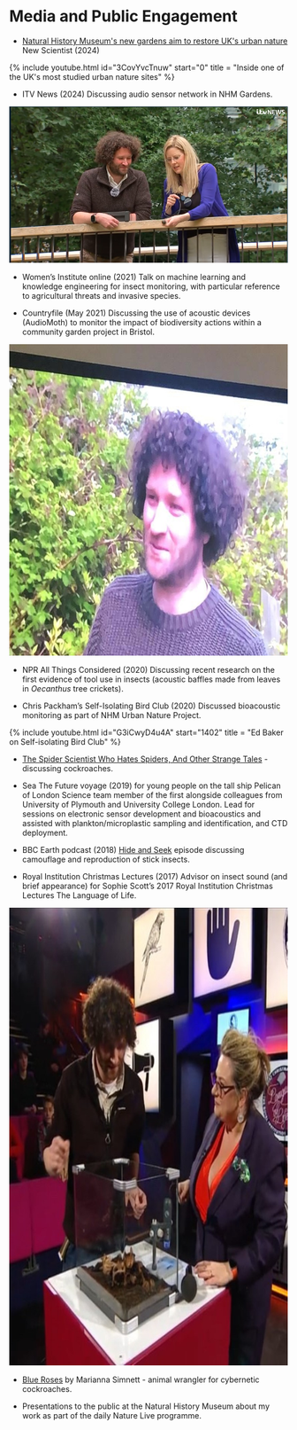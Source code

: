 # Media and Public Engagement

- [Natural History Museum's new gardens aim to restore UK's urban nature](https://www.newscientist.com/video/2440498-natural-history-museums-new-gardens-aim-to-restore-uks-urban-nature/) New Scientist (2024)

{% include youtube.html id="3CovYvcTnuw" start="0" title = "Inside one of the UK's most studied urban nature sites" %}

- ITV News (2024) Discussing audio sensor network in NHM Gardens.

![Ed Baker on ITV News](/imgs/unp-itv.png)

- Women’s Institute online (2021) Talk on machine learning and knowledge engineering for insect monitoring, with particular reference to agricultural threats and invasive species.

- Countryfile (May 2021) Discussing the use of acoustic devices (AudioMoth) to monitor the impact of biodiversity actions within a community garden project in Bristol.

<img src="/imgs/countryfile.jpg" alt="Ed Baker on Countryfile" width="732" height="562" />

- NPR All Things Considered (2020) Discussing recent research on the first evidence of tool use in insects (acoustic baffles made from leaves in _Oecanthus_ tree crickets).

- Chris Packham’s Self-Isolating Bird Club (2020) Discussed bioacoustic monitoring as part of NHM Urban Nature Project.

{% include youtube.html id="G3iCwyD4u4A" start="1402" title = "Ed Baker on Self-isolating Bird Club" %}

- [The Spider Scientist Who Hates Spiders, And Other Strange Tales](https://www.sciencealert.com/how-scientists-love-the-unlovable) - discussing cockroaches.

- Sea The Future voyage (2019) for young people on the tall ship Pelican of London Science team member of the first alongside colleagues from University of Plymouth and University College London. Lead for sessions on electronic sensor development and bioacoustics and assisted with plankton/microplastic sampling and identification, and CTD deployment.

- BBC Earth podcast (2018) [Hide and Seek](https://play.acast.com/s/bbcearthpodcast/hideandseek) episode discussing camouflage and reproduction of stick insects.

- Royal Institution Christmas Lectures (2017) Advisor on insect sound (and brief appearance) for Sophie Scott’s 2017 Royal Institution Christmas Lectures The Language of Life.

<img src="/imgs/ri-xmas.jpg" alt="Royal Institution Christmas Lectures" height="826" width="828" />

- [Blue Roses](/pubs/marianna_simnett_essay_by_patrick_langley.pdf) by Marianna Simnett - animal wrangler for cybernetic cockroaches.

- Presentations to the public at the Natural History Museum about my work as part of the daily Nature Live programme.

